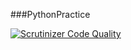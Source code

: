 ###PythonPractice

[![Scrutinizer Code Quality](https://scrutinizer-ci.com/g/trangttt/PythonPractice/badges/quality-score.png?b=master)](https://scrutinizer-ci.com/g/trangttt/PythonPractice/?branch=master)
